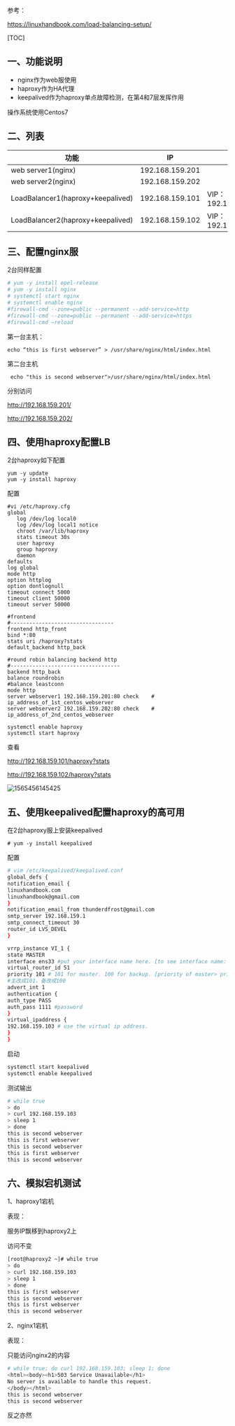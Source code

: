 参考：

https://linuxhandbook.com/load-balancing-setup/





[TOC]



## 一、功能说明

- nginx作为web服使用
- haproxy作为HA代理
- keepalived作为haproxy单点故障检测，在第4和7层发挥作用

操作系统使用Centos7



## 二、列表

| 功能                              | IP              | 备注                 |
| --------------------------------- | --------------- | -------------------- |
| web server1(nginx)                | 192.168.159.201 |                      |
| web server2(nginx)                | 192.168.159.202 |                      |
| LoadBalancer1(haproxy+keepalived) | 192.168.159.101 | VIP：192.168.159.103 |
| LoadBalancer2(haproxy+keepalived) | 192.168.159.102 | VIP：192.168.159.103 |



## 三、配置nginx服

2台同样配置



```bash
# yum -y install epel-release
# yum -y install nginx
# systemctl start nginx
# systemctl enable nginx 
#firewall-cmd --zone=public --permanent --add-service=http
#firewall-cmd --zone=public --permanent --add-service=https
#firewall-cmd –reload 
```



第一台主机：

```shel
echo “this is first webserver” > /usr/share/nginx/html/index.html
```

第二台主机

```she
 echo "this is second webserver">/usr/share/nginx/html/index.html
```



分别访问

http://192.168.159.201/

http://192.168.159.202/



## 四、使用haproxy配置LB

2台haproxy如下配置



```shell
yum -y update
yum -y install haproxy
```



配置

```shell
#vi /etc/haproxy.cfg
global
   log /dev/log local0
   log /dev/log local1 notice
   chroot /var/lib/haproxy
   stats timeout 30s
   user haproxy
   group haproxy
   daemon
defaults
log global
mode http
option httplog
option dontlognull
timeout connect 5000
timeout client 50000
timeout server 50000

#frontend
#---------------------------------
frontend http_front
bind *:80
stats uri /haproxy?stats
default_backend http_back

#round robin balancing backend http
#-----------------------------------
backend http_back
balance roundrobin
#balance leastconn
mode http
server webserver1 192.168.159.201:80 check    # ip_address_of_1st_centos_webserver
server webserver2 192.168.159.202:80 check    # ip_address_of_2nd_centos_webserver
```



```shell
systemctl enable haproxy
systemctl start haproxy
```



查看

http://192.168.159.101/haproxy?stats

http://192.168.159.102/haproxy?stats



![1565456145425](C:\Users\Administrator\AppData\Roaming\Typora\typora-user-images\1565456145425.png)



## 五、使用keepalived配置haproxy的高可用

在2台haproxy服上安装keepalived

```shell
# yum -y install keepalived
```



配置

```bash
# vim /etc/keepalived/keepalived.conf 
global_defs {
notification_email {
linuxhandbook.com
linuxhandbook@gmail.com
}
notification_email_from thunderdfrost@gmail.com
smtp_server 192.168.159.1
smtp_connect_timeout 30
router_id LVS_DEVEL
}

vrrp_instance VI_1 {
state MASTER
interface ens33 #put your interface name here. [to see interface name: $ ip a ]
virtual_router_id 51
priority 101 # 101 for master. 100 for backup. [priority of master> priority of backup]
#主改成101，备改成100
advert_int 1
authentication {
auth_type PASS
auth_pass 1111 #password
}
virtual_ipaddress {
192.168.159.103 # use the virtual ip address. 
}
}
```



启动

```bash
systemctl start keepalived
systemctl enable keepalived
```



测试输出

```bash
# while true
> do
> curl 192.168.159.103
> sleep 1
> done
this is second webserver
this is first webserver
this is second webserver
this is first webserver
this is second webserver
```



## 六、模拟宕机测试

1、haproxy1宕机

表现：

服务IP飘移到haproxy2上

访问不变

```bash
[root@haproxy2 ~]# while true
> do
> curl 192.168.159.103
> sleep 1
> done
this is first webserver
this is second webserver
this is first webserver
this is second webserver
```



2、nginx1宕机

表现：

只能访问nginx2的内容

```bash
# while true; do curl 192.168.159.103; sleep 1; done
<html><body><h1>503 Service Unavailable</h1>
No server is available to handle this request.
</body></html>
this is second webserver
this is second webserver
```

反之亦然